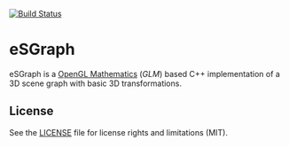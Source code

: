 [![Build Status](https://travis-ci.org/elduty/eSGraph.svg?branch=main)](https://travis-ci.org/elduty/eSGraph)

# eSGraph

eSGraph is a [OpenGL Mathematics](http://glm.g-truc.net/) (*GLM*) based C++ implementation of a 3D scene graph with basic 3D transformations.

## License

See the [LICENSE](LICENSE.md) file for license rights and limitations (MIT).
